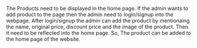 The Products need to be displayed in the home page.
If the admin wants to add product to the page then the admin need to login/signup into the webpage.
After login/signup the admin can add the product by mentionaing the name, original price, discount price and the image of the product.
Then it need to be reflected into the home page.
So, The product can be added to the home page of the website.
